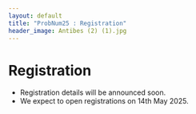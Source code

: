```yaml
---
layout: default
title: "ProbNum25 : Registration"
header_image: Antibes (2) (1).jpg
---
```


# Registration
- Registration details will be announced soon.
- We expect to open registrations on 14th May 2025.
